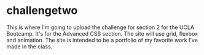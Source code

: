 # challengetwo
This is where I'm going to upload the challenge for section 2 for the UCLA Bootcamp. It's for the Advanced CSS section. The site will use grid, flexbox and animation. The site is intended to be a portfolio of my favorite work I've made in the class.
